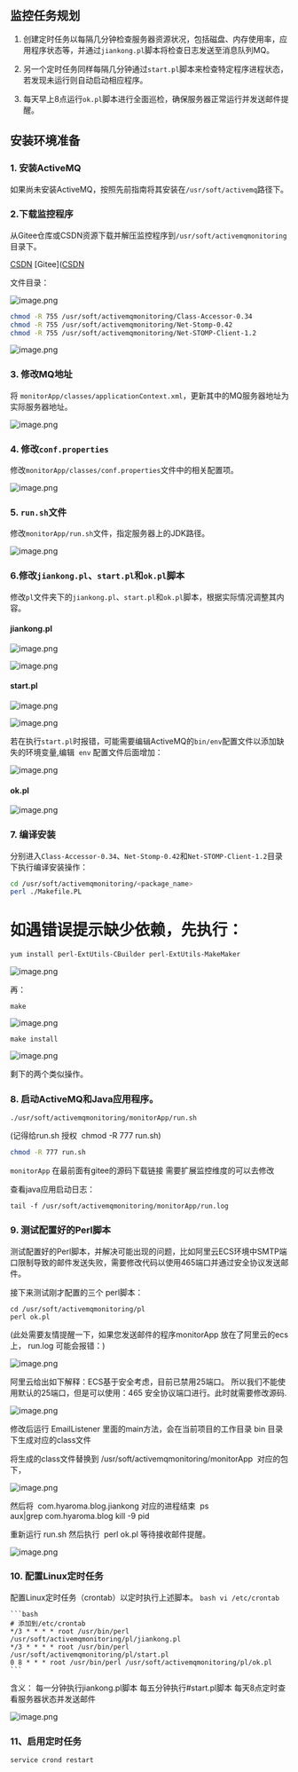 ## 监控任务规划

1. 创建定时任务以每隔几分钟检查服务器资源状况，包括磁盘、内存使用率，应用程序状态等，并通过`jiankong.pl`脚本将检查日志发送至消息队列MQ。

2. 另一个定时任务同样每隔几分钟通过`start.pl`脚本来检查特定程序进程状态，若发现未运行则自动启动相应程序。

3. 每天早上8点运行`ok.pl`脚本进行全面巡检，确保服务器正常运行并发送邮件提醒。

## 安装环境准备

### 1. 安装ActiveMQ
  如果尚未安装ActiveMQ，按照先前指南将其安装在`/usr/soft/activemq`路径下。

### 2.下载监控程序

从Gitee仓库或CSDN资源下载并解压监控程序到`/usr/soft/activemqmonitoring`目录下。

[CSDN](https://download.csdn.net/download/u012554661/10723678?spm=1001.2014.3001.5503)
[Gitee]([CSDN](https://download.csdn.net/download/u012554661/10723678?spm=1001.2014.3001.5503)

文件目录：

![image.png](http://liweiwstv.oss-cn-beijing.aliyuncs.com/DOC/ef32a53f7c0c4ca9a759cca97b1dc7c6.png)

   ```bash
   chmod -R 755 /usr/soft/activemqmonitoring/Class-Accessor-0.34
   chmod -R 755 /usr/soft/activemqmonitoring/Net-Stomp-0.42
   chmod -R 755 /usr/soft/activemqmonitoring/Net-STOMP-Client-1.2
   ```
![image.png](http://liweiwstv.oss-cn-beijing.aliyuncs.com/DOC/e6fea0fe52e541cbb4912d4c5e9d59d4.png)


### 3. 修改MQ地址

将 `monitorApp/classes/applicationContext.xml`，更新其中的MQ服务器地址为实际服务器地址。

![image.png](http://liweiwstv.oss-cn-beijing.aliyuncs.com/DOC/5add336bb7b74037aa64348bd5d41c79.png)


### 4. 修改`conf.properties`

修改`monitorApp/classes/conf.properties`文件中的相关配置项。

![image.png](http://liweiwstv.oss-cn-beijing.aliyuncs.com/DOC/f22542e3e95b41e0b5ce1687bda3896c.png)

### 5. `run.sh`文件

修改`monitorApp/run.sh`文件，指定服务器上的JDK路径。


![image.png](http://liweiwstv.oss-cn-beijing.aliyuncs.com/DOC/d92a4ee0c91b437dbfdd8feee23ce6d6.png)

### 6.修改`jiankong.pl`、`start.pl`和`ok.pl`脚本

修改`pl`文件夹下的`jiankong.pl`、`start.pl`和`ok.pl`脚本，根据实际情况调整其内容。


#### jiankong.pl

![image.png](http://liweiwstv.oss-cn-beijing.aliyuncs.com/DOC/d5ef01f73ad64f84a415d7e46fa8f989.png)

![image.png](http://liweiwstv.oss-cn-beijing.aliyuncs.com/DOC/b958a1653f024a7b869b44928138d77e.png)


#### start.pl


![image.png](http://liweiwstv.oss-cn-beijing.aliyuncs.com/DOC/de969223aba44ae8955ccfeb2544a84c.png)


![image.png](http://liweiwstv.oss-cn-beijing.aliyuncs.com/DOC/d9c40568e3cb429980584c81e2bb9d78.png)


若在执行`start.pl`时报错，可能需要编辑ActiveMQ的`bin/env`配置文件以添加缺失的环境变量,编辑  `env` 配置文件后面增加：

![image.png](http://liweiwstv.oss-cn-beijing.aliyuncs.com/DOC/70a0858996c04180908d0f53ce7d1f1f.png)

#### ok.pl


![image.png](http://liweiwstv.oss-cn-beijing.aliyuncs.com/DOC/5822b83c379a4dc988c91acb3c27fe1a.png)


### 7. 编译安装

分别进入`Class-Accessor-0.34`、`Net-Stomp-0.42`和`Net-STOMP-Client-1.2`目录下执行编译安装操作：

```bash
cd /usr/soft/activemqmonitoring/<package_name>
perl ./Makefile.PL
```
# 如遇错误提示缺少依赖，先执行：

```bash
yum install perl-ExtUtils-CBuilder perl-ExtUtils-MakeMaker
```

![image.png](http://liweiwstv.oss-cn-beijing.aliyuncs.com/DOC/461662fce4b84175be9fb9c19ed8ea4b.png)

再：

```shell
make
```

![image.png](http://liweiwstv.oss-cn-beijing.aliyuncs.com/DOC/372bc6d86468444f8e964f0eef4a2412.png)

```shell
make install
```


![image.png](http://liweiwstv.oss-cn-beijing.aliyuncs.com/DOC/490e7032b3ab41cf8b5331a39beb3449.png)


剩下的两个类似操作。


### 8. 启动ActiveMQ和Java应用程序。


```shell
./usr/soft/activemqmonitoring/monitorApp/run.sh 
```

(记得给run.sh 授权  chmod -R 777 run.sh)  

```bash
chmod -R 777 run.sh
```

`monitorApp` 在最前面有gitee的源码下载链接 需要扩展监控维度的可以去修改

查看java应用启动日志：
```shell
tail -f /usr/soft/activemqmonitoring/monitorApp/run.log
```

### 9. 测试配置好的Perl脚本

测试配置好的Perl脚本，并解决可能出现的问题，比如阿里云ECS环境中SMTP端口限制导致的邮件发送失败，需要修改代码以使用465端口并通过安全协议发送邮件。


接下来测试刚才配置的三个 perl脚本：

```shell
cd /usr/soft/activemqmonitoring/pl
perl ok.pl
```

(此处需要友情提醒一下，如果您发送邮件的程序monitorApp 放在了阿里云的ecs上， run.log 可能会报错：)

![image.png](http://liweiwstv.oss-cn-beijing.aliyuncs.com/DOC/e19cbb931bdf4a79b1495b568953f981.png)


阿里云给出如下解释：ECS基于安全考虑，目前已禁用25端口。
所以我们不能使用默认的25端口，但是可以使用：465 安全协议端口进行。此时就需要修改源码.


![image.png](http://liweiwstv.oss-cn-beijing.aliyuncs.com/DOC/438ac1ce092f4330bc55b8bff18a8eb6.png)

修改后运行 EmailListener 里面的main方法，会在当前项目的工作目录 bin 目录下生成对应的class文件


将生成的class文件替换到 /usr/soft/activemqmonitoring/monitorApp  对应的包下，


![image.png](http://liweiwstv.oss-cn-beijing.aliyuncs.com/DOC/d28a286794e348dda218a66930fffc94.png)

然后将  com.hyaroma.blog.jiankong 对应的进程结束 
ps aux|grep com.hyaroma.blog
kill -9 pid

重新运行 run.sh 然后执行  perl ok.pl 等待接收邮件提醒。

![image.png](http://liweiwstv.oss-cn-beijing.aliyuncs.com/DOC/87eedc19b0e24cd2bce574cd87921b66.png)


### 10. 配置Linux定时任务

配置Linux定时任务（crontab）以定时执行上述脚本。
	```bash
	vi /etc/crontab
	```

    ```bash
    # 添加到/etc/crontab
    */3 * * * * root /usr/bin/perl /usr/soft/activemqmonitoring/pl/jiankong.pl
    */3 * * * * root /usr/bin/perl /usr/soft/activemqmonitoring/pl/start.pl
    0 8 * * * root /usr/bin/perl /usr/soft/activemqmonitoring/pl/ok.pl
    ```

含义：
每一分钟执行jiankong.pl脚本
每五分钟执行#start.pl脚本
每天8点定时查看服务器状态并发送邮件

![image.png](http://liweiwstv.oss-cn-beijing.aliyuncs.com/DOC/9b1e84d705f54552a0a69bea12048bae.png)


### 11、启用定时任务
```bash
service crond restart
```